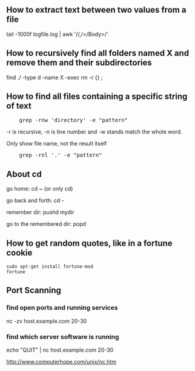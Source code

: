 
How to extract text between two values from a file
--------------------------------------------------
tail -1000f logfile.log | awk '/<Body>/,/<\/Body>/'


How to recursively find all folders named X and remove them and their subdirectories
------------------------------------------------------------------------------------
find ./ -type d -name X -exec rm -r {} \;


How to find all files containing a specific string of text
----------------------------------------------------------

<pre>
    grep -rnw 'directory' -e "pattern"
</pre>
-r is recursive, -n is line number and -w stands match the whole word.

Only show file name, not the result itself
<pre>
    grep -rnl '.' -e "pattern"
</pre>




About cd
--------
go home:
cd ~ (or only cd)

go back and forth:
cd -

remember dir:
pushd mydir

go to the remembered dir:
popd


How to get random quotes, like in a fortune cookie
--------------------------------------------------

```
sudo apt-get install fortune-mod
fortune
```



Port Scanning
-------------

### find open ports and running services
nc -zv host.example.com 20-30

### find which server software is running
echo "QUIT" | nc host.example.com 20-30

http://www.computerhope.com/unix/nc.htm


